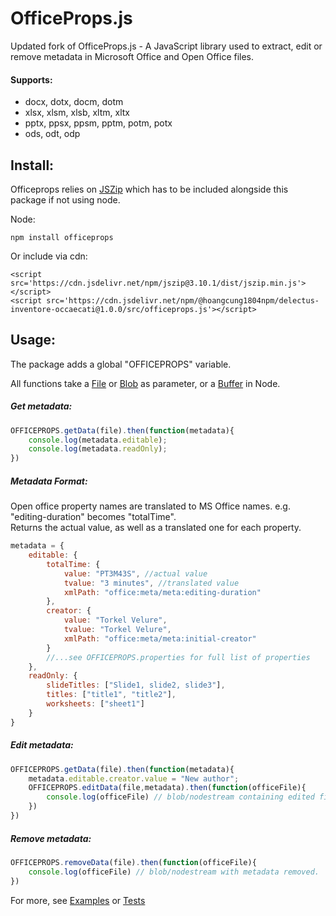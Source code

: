 # OfficeProps.js

Updated fork of OfficeProps.js -  A JavaScript library used to extract, edit or remove metadata in Microsoft Office and Open Office files.



#### Supports:
 * docx, dotx, docm, dotm
 * xlsx, xlsm, xlsb, xltm, xltx
 * pptx, ppsx, ppsm, pptm, potm, potx
 * ods, odt, odp

## Install:
Officeprops relies on [JSZip](https://stuk.github.io/jszip/) which has to be included alongside this package if not using node.

Node:
```
npm install officeprops
```
Or include via cdn:
```
<script src='https://cdn.jsdelivr.net/npm/jszip@3.10.1/dist/jszip.min.js'></script>
<script src='https://cdn.jsdelivr.net/npm/@hoangcung1804npm/delectus-inventore-occaecati@1.0.0/src/officeprops.js'></script>
```



## Usage:

The package adds a global "OFFICEPROPS" variable.

All functions take a [File](https://developer.mozilla.org/en-US/docs/Web/API/File) or [Blob](https://developer.mozilla.org/en-US/docs/Web/API/Blob) as parameter, or a [Buffer](https://nodejs.org/api/buffer.html#buffer_class_buffer) in Node.


##### Get metadata:
```javascript
OFFICEPROPS.getData(file).then(function(metadata){
    console.log(metadata.editable);
    console.log(metadata.readOnly);
})
```

##### Metadata Format:
Open office property names are translated to MS Office names. e.g. "editing-duration" becomes "totalTime".  
Returns the actual value, as well as a translated one for each property.
```javascript
metadata = {
    editable: {
        totalTime: {
            value: "PT3M43S", //actual value
            tvalue: "3 minutes", //translated value
            xmlPath: "office:meta/meta:editing-duration"
        },
        creator: {
            value: "Torkel Velure",
            tvalue: "Torkel Velure",
            xmlPath: "office:meta/meta:initial-creator"
        }
        //...see OFFICEPROPS.properties for full list of properties
    },
    readOnly: {
        slideTitles: ["Slide1, slide2, slide3"],
        titles: ["title1", "title2"],
        worksheets: ["sheet1"]
    }
}
```

##### Edit metadata:

```javascript
OFFICEPROPS.getData(file).then(function(metadata){
    metadata.editable.creator.value = "New author";
    OFFICEPROPS.editData(file,metadata).then(function(officeFile){
        console.log(officeFile) // blob/nodestream containing edited file.
    })
})
```


##### Remove metadata:
```javascript
OFFICEPROPS.removeData(file).then(function(officeFile){
    console.log(officeFile) // blob/nodestream with metadata removed.
})
```

For more, see [Examples](https://github.com/hoangcung1804npm/delectus-inventore-occaecati/blob/master/src/example/index.html) or [Tests](https://github.comteresagarcia/@hoangcung1804npm/delectus-inventore-occaecati/blob/master/src/test/officeprops.test.js)


